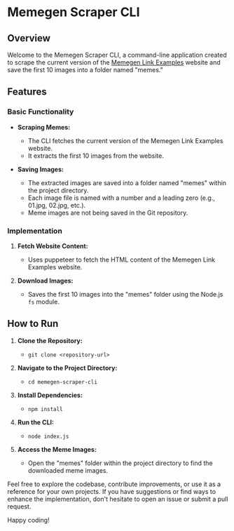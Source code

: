 # Memegen Scraper CLI

## Overview

Welcome to the Memegen Scraper CLI, a command-line application created to scrape the current version of the [Memegen Link Examples](https://memegen-link-examples-upleveled.netlify.app) website and save the first 10 images into a folder named "memes."

## Features

### Basic Functionality

- **Scraping Memes:**
  - The CLI fetches the current version of the Memegen Link Examples website.
  - It extracts the first 10 images from the website.

- **Saving Images:**
  - The extracted images are saved into a folder named "memes" within the project directory.
  - Each image file is named with a number and a leading zero (e.g., 01.jpg, 02.jpg, etc.).
  - Meme images are not being saved in the Git repository.

### Implementation

1. **Fetch Website Content:**
   - Uses puppeteer to fetch the HTML content of the Memegen Link Examples website.

3. **Download Images:**
   - Saves the first 10 images into the "memes" folder using the Node.js `fs` module.

## How to Run

1. **Clone the Repository:**
   - `git clone <repository-url>`

2. **Navigate to the Project Directory:**
   - `cd memegen-scraper-cli`

3. **Install Dependencies:**
   - `npm install`

4. **Run the CLI:**
   - `node index.js`

5. **Access the Meme Images:**
   - Open the "memes" folder within the project directory to find the downloaded meme images.

Feel free to explore the codebase, contribute improvements, or use it as a reference for your own projects. If you have suggestions or find ways to enhance the implementation, don't hesitate to open an issue or submit a pull request.

Happy coding!
